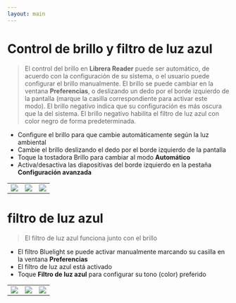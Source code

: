 ```yaml
---
layout: main
---
```


# Control de brillo y filtro de luz azul

> El control del brillo en **Librera Reader** puede ser automático, de acuerdo con la configuración de su sistema, o el usuario puede configurar el brillo manualmente.
El brillo se puede cambiar en la ventana **Preferencias**, o deslizando un dedo por el borde izquierdo de la pantalla (marque la casilla correspondiente para activar este modo).
El brillo negativo indica que su configuración es más oscura que la del sistema.
El brillo negativo habilita el filtro de luz azul con color negro de forma predeterminada.

* Configure el brillo para que cambie automáticamente según la luz ambiental
* Cambie el brillo deslizando el dedo por el borde izquierdo de la pantalla
* Toque la tostadora Brillo para cambiar al modo **Automático**
* Activa/desactiva las diapositivas del borde izquierdo en la pestaña **Configuración avanzada**

||||
|-|-|-|
|![](1.png)|![](2.png)|![](3.png)|

# filtro de luz azul
> El filtro de luz azul funciona junto con el brillo

* El filtro Bluelight se puede activar manualmente marcando su casilla en la ventana **Preferencias**
* El filtro de luz azul está activado
* Toque **Filtro de luz azul** para configurar su tono (color) preferido

||||
|-|-|-|
|![](7.png)|![](6.png)|![](8.png)|
